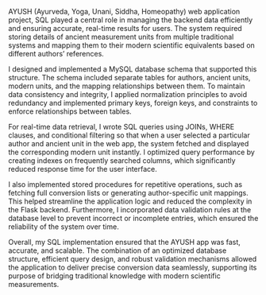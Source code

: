AYUSH (Ayurveda, Yoga, Unani, Siddha, Homeopathy) web application project, SQL played a central role in managing the backend data efficiently and ensuring accurate, real-time results for users. The system required storing details of ancient measurement units from multiple traditional systems and mapping them to their modern scientific equivalents based on different authors’ references.

I designed and implemented a MySQL database schema that supported this structure. The schema included separate tables for authors, ancient units, modern units, and the mapping relationships between them. To maintain data consistency and integrity, I applied normalization principles to avoid redundancy and implemented primary keys, foreign keys, and constraints to enforce relationships between tables.

For real-time data retrieval, I wrote SQL queries using JOINs, WHERE clauses, and conditional filtering so that when a user selected a particular author and ancient unit in the web app, the system fetched and displayed the corresponding modern unit instantly. I optimized query performance by creating indexes on frequently searched columns, which significantly reduced response time for the user interface.

I also implemented stored procedures for repetitive operations, such as fetching full conversion lists or generating author-specific unit mappings. This helped streamline the application logic and reduced the complexity in the Flask backend. Furthermore, I incorporated data validation rules at the database level to prevent incorrect or incomplete entries, which ensured the reliability of the system over time.

Overall, my SQL implementation ensured that the AYUSH app was fast, accurate, and scalable. The combination of an optimized database structure, efficient query design, and robust validation mechanisms allowed the application to deliver precise conversion data seamlessly, supporting its purpose of bridging traditional knowledge with modern scientific measurements.
